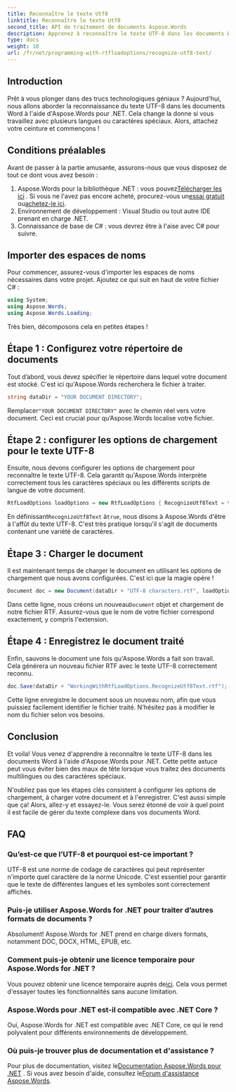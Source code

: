 ```yaml
---
title: Reconnaître le texte Utf8
linktitle: Reconnaître le texte Utf8
second_title: API de traitement de documents Aspose.Words
description: Apprenez à reconnaître le texte UTF-8 dans les documents Word à l'aide d'Aspose.Words for .NET avec ce guide détaillé étape par étape.
type: docs
weight: 10
url: /fr/net/programming-with-rtfloadoptions/recognize-utf8-text/
---
```

## Introduction

Prêt à vous plonger dans des trucs technologiques géniaux ? Aujourd'hui, nous allons aborder la reconnaissance du texte UTF-8 dans les documents Word à l'aide d'Aspose.Words pour .NET. Cela change la donne si vous travaillez avec plusieurs langues ou caractères spéciaux. Alors, attachez votre ceinture et commençons !

## Conditions préalables

Avant de passer à la partie amusante, assurons-nous que vous disposez de tout ce dont vous avez besoin :

1.  Aspose.Words pour la bibliothèque .NET : vous pouvez[Télécharger les ici](https://releases.aspose.com/words/net/) . Si vous ne l'avez pas encore acheté, procurez-vous un[essai gratuit](https://releases.aspose.com/) ou[achetez-le ici](https://purchase.aspose.com/buy).
2. Environnement de développement : Visual Studio ou tout autre IDE prenant en charge .NET.
3. Connaissance de base de C# : vous devrez être à l'aise avec C# pour suivre.

## Importer des espaces de noms

Pour commencer, assurez-vous d'importer les espaces de noms nécessaires dans votre projet. Ajoutez ce qui suit en haut de votre fichier C# :

```csharp
using System;
using Aspose.Words;
using Aspose.Words.Loading;
```

Très bien, décomposons cela en petites étapes !

## Étape 1 : Configurez votre répertoire de documents

Tout d’abord, vous devez spécifier le répertoire dans lequel votre document est stocké. C'est ici qu'Aspose.Words recherchera le fichier à traiter.

```csharp
string dataDir = "YOUR DOCUMENT DIRECTORY";
```

 Remplacer`"YOUR DOCUMENT DIRECTORY"` avec le chemin réel vers votre document. Ceci est crucial pour qu’Aspose.Words localise votre fichier.

## Étape 2 : configurer les options de chargement pour le texte UTF-8

Ensuite, nous devons configurer les options de chargement pour reconnaître le texte UTF-8. Cela garantit qu'Aspose.Words interprète correctement tous les caractères spéciaux ou les différents scripts de langue de votre document.

```csharp
RtfLoadOptions loadOptions = new RtfLoadOptions { RecognizeUtf8Text = true };
```

 En définissant`RecognizeUtf8Text` à`true`, nous disons à Aspose.Words d'être à l'affût du texte UTF-8. C'est très pratique lorsqu'il s'agit de documents contenant une variété de caractères.

## Étape 3 : Charger le document

Il est maintenant temps de charger le document en utilisant les options de chargement que nous avons configurées. C'est ici que la magie opère !

```csharp
Document doc = new Document(dataDir + "UTF-8 characters.rtf", loadOptions);
```

 Dans cette ligne, nous créons un nouveau`Document` objet et chargement de notre fichier RTF. Assurez-vous que le nom de votre fichier correspond exactement, y compris l'extension.

## Étape 4 : Enregistrez le document traité

Enfin, sauvons le document une fois qu'Aspose.Words a fait son travail. Cela générera un nouveau fichier RTF avec le texte UTF-8 correctement reconnu.

```csharp
doc.Save(dataDir + "WorkingWithRtfLoadOptions.RecognizeUtf8Text.rtf");
```

Cette ligne enregistre le document sous un nouveau nom, afin que vous puissiez facilement identifier le fichier traité. N'hésitez pas à modifier le nom du fichier selon vos besoins.

## Conclusion

Et voila! Vous venez d'apprendre à reconnaître le texte UTF-8 dans les documents Word à l'aide d'Aspose.Words pour .NET. Cette petite astuce peut vous éviter bien des maux de tête lorsque vous traitez des documents multilingues ou des caractères spéciaux.

N'oubliez pas que les étapes clés consistent à configurer les options de chargement, à charger votre document et à l'enregistrer. C'est aussi simple que ça! Alors, allez-y et essayez-le. Vous serez étonné de voir à quel point il est facile de gérer du texte complexe dans vos documents Word.

## FAQ

### Qu’est-ce que l’UTF-8 et pourquoi est-ce important ?

UTF-8 est une norme de codage de caractères qui peut représenter n'importe quel caractère de la norme Unicode. C'est essentiel pour garantir que le texte de différentes langues et les symboles sont correctement affichés.

### Puis-je utiliser Aspose.Words for .NET pour traiter d’autres formats de documents ?

Absolument! Aspose.Words for .NET prend en charge divers formats, notamment DOC, DOCX, HTML, EPUB, etc.

### Comment puis-je obtenir une licence temporaire pour Aspose.Words for .NET ?

 Vous pouvez obtenir une licence temporaire auprès de[ici](https://purchase.aspose.com/temporary-license/). Cela vous permet d'essayer toutes les fonctionnalités sans aucune limitation.

### Aspose.Words pour .NET est-il compatible avec .NET Core ?

Oui, Aspose.Words for .NET est compatible avec .NET Core, ce qui le rend polyvalent pour différents environnements de développement.

### Où puis-je trouver plus de documentation et d'assistance ?

 Pour plus de documentation, visitez le[Documentation Aspose.Words pour .NET](https://reference.aspose.com/words/net/) . Si vous avez besoin d'aide, consultez le[Forum d'assistance Aspose.Words](https://forum.aspose.com/c/words/8).